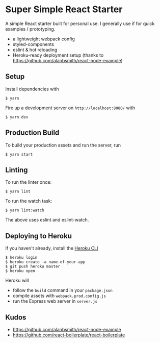 # Super Simple React Starter

A simple React starter built for personal use. I generally use if for quick examples / prototyping.

* a lightweight webpack config
* styled-components
* eslint & hot reloading
* Heroku-ready deployment setup (thanks to https://github.com/alanbsmith/react-node-example)

## Setup

Install dependencies with
```
$ yarn
```

Fire up a development server on `http://localhost:8080/` with
```
$ yarn dev
```

## Production Build

To build your production assets and run the server, run
```
$ yarn start
```

## Linting

To run the linter once:
```
$ yarn lint
```

To run the watch task:
```
$ yarn lint:watch
```

The above uses eslint and eslint-watch.

## Deploying to Heroku

If you haven't already, install the [Heroku CLI](https://devcenter.heroku.com/articles/heroku-cli)

```
$ heroku login
$ heroku create -a name-of-your-app
$ git push heroku master
$ heroku open
```

Heroku will 
* follow the `build` command in your `package.json`
* compile assets with `webpack.prod.config.js`
* run the Express web server in `server.js`

## Kudos

* https://github.com/alanbsmith/react-node-example
* https://github.com/react-boilerplate/react-boilerplate